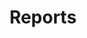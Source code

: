 ---
title: "Reports"
description: "A mixed bag of thoughts, notes, and visual scribbles—quick takes, deep dives, and everything in between. 🥷"
header_image: "/svg/header/header-topic.svg"
header_color: "#b7f180"
---